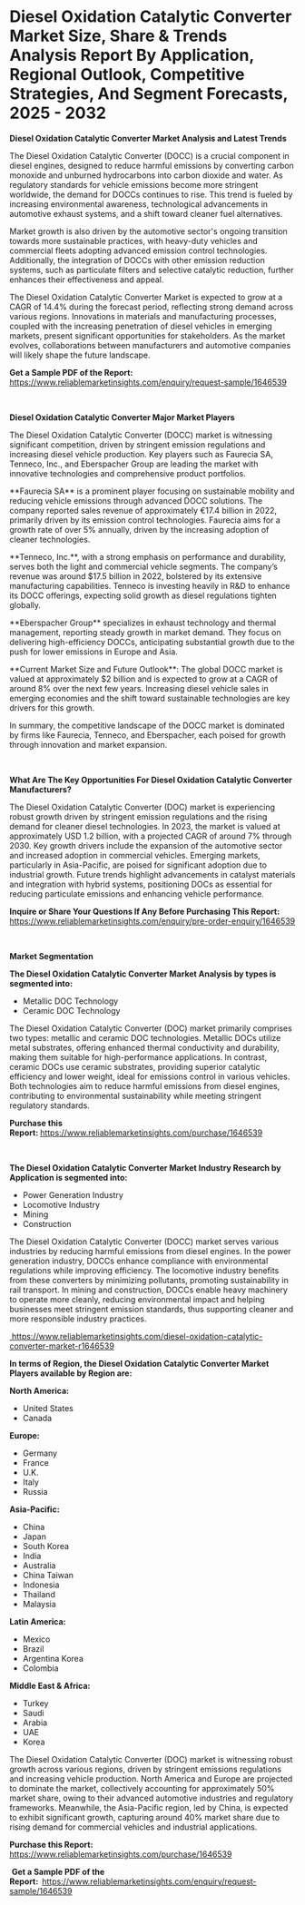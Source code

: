 <p><h1>Diesel Oxidation Catalytic Converter Market Size, Share & Trends Analysis Report By Application, Regional Outlook, Competitive Strategies, And Segment Forecasts, 2025 - 2032</h1></p><p><strong>Diesel Oxidation Catalytic Converter Market Analysis and Latest Trends</strong></p>
<p><p>The Diesel Oxidation Catalytic Converter (DOCC) is a crucial component in diesel engines, designed to reduce harmful emissions by converting carbon monoxide and unburned hydrocarbons into carbon dioxide and water. As regulatory standards for vehicle emissions become more stringent worldwide, the demand for DOCCs continues to rise. This trend is fueled by increasing environmental awareness, technological advancements in automotive exhaust systems, and a shift toward cleaner fuel alternatives.</p><p>Market growth is also driven by the automotive sector's ongoing transition towards more sustainable practices, with heavy-duty vehicles and commercial fleets adopting advanced emission control technologies. Additionally, the integration of DOCCs with other emission reduction systems, such as particulate filters and selective catalytic reduction, further enhances their effectiveness and appeal.</p><p>The Diesel Oxidation Catalytic Converter Market is expected to grow at a CAGR of 14.4% during the forecast period, reflecting strong demand across various regions. Innovations in materials and manufacturing processes, coupled with the increasing penetration of diesel vehicles in emerging markets, present significant opportunities for stakeholders. As the market evolves, collaborations between manufacturers and automotive companies will likely shape the future landscape.</p></p>
<p><strong>Get a Sample PDF of the Report:&nbsp;</strong> <a href="https://www.reliablemarketinsights.com/enquiry/request-sample/1646539?utm_campaign=1937&utm_medium=2&utm_source=Github&utm_content=ia&utm_term=16042025&utm_id=diesel-oxidation-catalytic-converter">https://www.reliablemarketinsights.com/enquiry/request-sample/1646539</a></p>
<p>&nbsp;</p>
<p><strong>Diesel Oxidation Catalytic Converter Major Market Players</strong></p>
<p><p>The Diesel Oxidation Catalytic Converter (DOCC) market is witnessing significant competition, driven by stringent emission regulations and increasing diesel vehicle production. Key players such as Faurecia SA, Tenneco, Inc., and Eberspacher Group are leading the market with innovative technologies and comprehensive product portfolios.</p><p>**Faurecia SA** is a prominent player focusing on sustainable mobility and reducing vehicle emissions through advanced DOCC solutions. The company reported sales revenue of approximately €17.4 billion in 2022, primarily driven by its emission control technologies. Faurecia aims for a growth rate of over 5% annually, driven by the increasing adoption of cleaner technologies.</p><p>**Tenneco, Inc.**, with a strong emphasis on performance and durability, serves both the light and commercial vehicle segments. The company’s revenue was around $17.5 billion in 2022, bolstered by its extensive manufacturing capabilities. Tenneco is investing heavily in R&D to enhance its DOCC offerings, expecting solid growth as diesel regulations tighten globally.</p><p>**Eberspacher Group** specializes in exhaust technology and thermal management, reporting steady growth in market demand. They focus on delivering high-efficiency DOCCs, anticipating substantial growth due to the push for lower emissions in Europe and Asia.</p><p>**Current Market Size and Future Outlook**: The global DOCC market is valued at approximately $2 billion and is expected to grow at a CAGR of around 8% over the next few years. Increasing diesel vehicle sales in emerging economies and the shift toward sustainable technologies are key drivers for this growth.</p><p>In summary, the competitive landscape of the DOCC market is dominated by firms like Faurecia, Tenneco, and Eberspacher, each poised for growth through innovation and market expansion.</p></p>
<p>&nbsp;</p>
<p><strong>What Are The Key Opportunities For Diesel Oxidation Catalytic Converter Manufacturers?</strong></p>
<p><p>The Diesel Oxidation Catalytic Converter (DOC) market is experiencing robust growth driven by stringent emission regulations and the rising demand for cleaner diesel technologies. In 2023, the market is valued at approximately USD 1.2 billion, with a projected CAGR of around 7% through 2030. Key growth drivers include the expansion of the automotive sector and increased adoption in commercial vehicles. Emerging markets, particularly in Asia-Pacific, are poised for significant adoption due to industrial growth. Future trends highlight advancements in catalyst materials and integration with hybrid systems, positioning DOCs as essential for reducing particulate emissions and enhancing vehicle performance.</p></p>
<p><strong>Inquire or Share Your Questions If Any Before Purchasing This Report:</strong> <a href="https://www.reliablemarketinsights.com/enquiry/pre-order-enquiry/1646539?utm_campaign=1937&utm_medium=2&utm_source=Github&utm_content=ia&utm_term=16042025&utm_id=diesel-oxidation-catalytic-converter">https://www.reliablemarketinsights.com/enquiry/pre-order-enquiry/1646539</a></p>
<p>&nbsp;</p>
<p><strong>Market Segmentation</strong></p>
<p><strong>The Diesel Oxidation Catalytic Converter Market Analysis by types is segmented into:</strong></p>
<p><ul><li>Metallic DOC Technology</li><li>Ceramic DOC Technology</li></ul></p>
<p><p>The Diesel Oxidation Catalytic Converter (DOC) market primarily comprises two types: metallic and ceramic DOC technologies. Metallic DOCs utilize metal substrates, offering enhanced thermal conductivity and durability, making them suitable for high-performance applications. In contrast, ceramic DOCs use ceramic substrates, providing superior catalytic efficiency and lower weight, ideal for emissions control in various vehicles. Both technologies aim to reduce harmful emissions from diesel engines, contributing to environmental sustainability while meeting stringent regulatory standards.</p></p>
<p><strong>Purchase this Report:&nbsp;</strong><a href="https://www.reliablemarketinsights.com/purchase/1646539?utm_campaign=1937&utm_medium=2&utm_source=Github&utm_content=ia&utm_term=16042025&utm_id=diesel-oxidation-catalytic-converter">https://www.reliablemarketinsights.com/purchase/1646539</a></p>
<p>&nbsp;</p>
<p><strong>The Diesel Oxidation Catalytic Converter Market Industry Research by Application is segmented into:</strong></p>
<p><ul><li>Power Generation Industry</li><li>Locomotive Industry</li><li>Mining</li><li>Construction</li></ul></p>
<p><p>The Diesel Oxidation Catalytic Converter (DOCC) market serves various industries by reducing harmful emissions from diesel engines. In the power generation industry, DOCCs enhance compliance with environmental regulations while improving efficiency. The locomotive industry benefits from these converters by minimizing pollutants, promoting sustainability in rail transport. In mining and construction, DOCCs enable heavy machinery to operate more cleanly, reducing environmental impact and helping businesses meet stringent emission standards, thus supporting cleaner and more responsible industry practices.</p></p>
<p><a href="https://www.reliablemarketinsights.com/diesel-oxidation-catalytic-converter-market-r1646539?utm_campaign=1937&utm_medium=2&utm_source=Github&utm_content=ia&utm_term=16042025&utm_id=diesel-oxidation-catalytic-converter">&nbsp;https://www.reliablemarketinsights.com/diesel-oxidation-catalytic-converter-market-r1646539</a></p>
<p><strong>In terms of Region, the Diesel Oxidation Catalytic Converter Market Players available by Region are:</strong></p>
<p>
    <p> <strong> North America: </strong>
        <ul>
            <li>United States</li>
            <li>Canada</li>
        </ul>
        </p> 
    <p> <strong> Europe: </strong>
        <ul>
            <li>Germany</li>
            <li>France</li>
            <li>U.K.</li>
            <li>Italy</li>
            <li>Russia</li>
        </ul>
        </p> 
    <p> <strong> Asia-Pacific: </strong>
        <ul>
            <li>China</li>
            <li>Japan</li>
            <li>South Korea</li>
            <li>India</li>
            <li>Australia</li>
            <li>China Taiwan</li>
            <li>Indonesia</li>
            <li>Thailand</li>
            <li>Malaysia</li>
        </ul>
        </p> 
    <p> <strong> Latin America: </strong>
        <ul>
            <li>Mexico</li>
            <li>Brazil</li>
            <li>Argentina Korea</li>
            <li>Colombia</li>
        </ul>
        </p> 
    <p> <strong> Middle East & Africa: </strong>
        <ul>
            <li>Turkey</li>
            <li>Saudi</li>
            <li>Arabia</li>
            <li>UAE</li>
            <li>Korea</li>
        </ul>
    </p>
    </p>
<p><p>The Diesel Oxidation Catalytic Converter (DOC) market is witnessing robust growth across various regions, driven by stringent emissions regulations and increasing vehicle production. North America and Europe are projected to dominate the market, collectively accounting for approximately 50% market share, owing to their advanced automotive industries and regulatory frameworks. Meanwhile, the Asia-Pacific region, led by China, is expected to exhibit significant growth, capturing around 40% market share due to rising demand for commercial vehicles and industrial applications.</p></p>
<p><strong>Purchase this Report: </strong><a href="https://www.reliablemarketinsights.com/purchase/1646539?utm_campaign=1937&utm_medium=2&utm_source=Github&utm_content=ia&utm_term=16042025&utm_id=diesel-oxidation-catalytic-converter">https://www.reliablemarketinsights.com/purchase/1646539</a></p>
<p>&nbsp;<strong>Get a Sample PDF of the Report:&nbsp;&nbsp;</strong><a href="https://www.reliablemarketinsights.com/enquiry/request-sample/1646539?utm_campaign=1937&utm_medium=2&utm_source=Github&utm_content=ia&utm_term=16042025&utm_id=diesel-oxidation-catalytic-converter">https://www.reliablemarketinsights.com/enquiry/request-sample/1646539</a></p>
<p><strong></strong></p>
<p><p></p><p></p><p></p></p>
